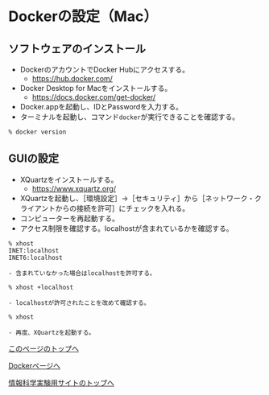 # Dockerの設定（Mac）

## ソフトウェアのインストール
- DockerのアカウントでDocker Hubにアクセスする。
    - https://hub.docker.com/
- Docker Desktop for Macをインストールする。
    - https://docs.docker.com/get-docker/
- Docker.appを起動し、IDとPasswordを入力する。
- ターミナルを起動し、コマンド`docker`が実行できることを確認する。
```
% docker version
```

## GUIの設定
- XQuartzをインストールする。
    - https://www.xquartz.org/
- XQuartzを起動し、［環境設定］→［セキュリティ］から［ネットワーク・クライアントからの接続を許可］にチェックを入れる。
- コンピューターを再起動する。
- アクセス制限を確認する。localhostが含まれているかを確認する。
```
% xhost
INET:localhost
INET6:localhost
```
    - 含まれていなかった場合はlocalhostを許可する。
```
% xhost +localhost
```
    - localhostが許可されたことを改めて確認する。
```
% xhost
```
    - 再度、XQuartzを起動する。

[このページのトップへ](#)

[Dockerページへ](https://stl-apu.github.io/laboratory_experiments/docker)

[情報科学実験用サイトのトップへ](https://stl-apu.github.io/laboratory_experiments/)
